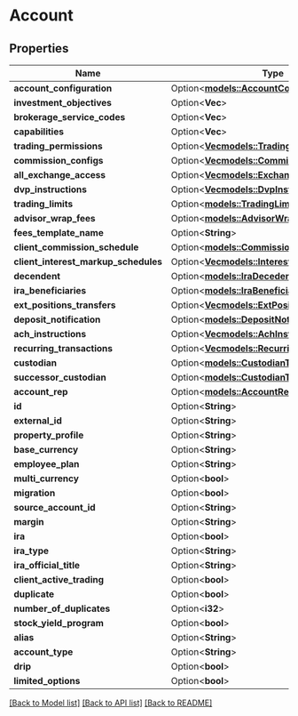 # Account

## Properties

Name | Type | Description | Notes
------------ | ------------- | ------------- | -------------
**account_configuration** | Option<[**models::AccountConfigurationType**](AccountConfigurationType.md)> |  | [optional]
**investment_objectives** | Option<**Vec<String>**> |  | [optional]
**brokerage_service_codes** | Option<**Vec<String>**> |  | [optional]
**capabilities** | Option<**Vec<String>**> |  | [optional]
**trading_permissions** | Option<[**Vec<models::TradingPermission>**](TradingPermission.md)> |  | [optional]
**commission_configs** | Option<[**Vec<models::CommissionConfig>**](CommissionConfig.md)> |  | [optional]
**all_exchange_access** | Option<[**Vec<models::ExchangeAccess>**](ExchangeAccess.md)> |  | [optional]
**dvp_instructions** | Option<[**Vec<models::DvpInstruction>**](DVPInstruction.md)> |  | [optional]
**trading_limits** | Option<[**models::TradingLimits**](TradingLimits.md)> |  | [optional]
**advisor_wrap_fees** | Option<[**models::AdvisorWrapFeesType**](AdvisorWrapFeesType.md)> |  | [optional]
**fees_template_name** | Option<**String**> |  | [optional]
**client_commission_schedule** | Option<[**models::CommissionScheduleType**](CommissionScheduleType.md)> |  | [optional]
**client_interest_markup_schedules** | Option<[**Vec<models::InterestMarkupType>**](InterestMarkupType.md)> |  | [optional]
**decendent** | Option<[**models::IraDecedent**](IRADecedent.md)> |  | [optional]
**ira_beneficiaries** | Option<[**models::IraBeneficiariesType**](IRABeneficiariesType.md)> |  | [optional]
**ext_positions_transfers** | Option<[**Vec<models::ExtPositionsTransferType>**](ExtPositionsTransferType.md)> |  | [optional]
**deposit_notification** | Option<[**models::DepositNotification**](DepositNotification.md)> |  | [optional]
**ach_instructions** | Option<[**Vec<models::AchInstruction>**](ACHInstruction.md)> |  | [optional]
**recurring_transactions** | Option<[**Vec<models::RecurringTransaction>**](RecurringTransaction.md)> |  | [optional]
**custodian** | Option<[**models::CustodianType**](CustodianType.md)> |  | [optional]
**successor_custodian** | Option<[**models::CustodianType**](CustodianType.md)> |  | [optional]
**account_rep** | Option<[**models::AccountRep**](AccountRep.md)> |  | [optional]
**id** | Option<**String**> |  | [optional]
**external_id** | Option<**String**> |  | [optional]
**property_profile** | Option<**String**> |  | [optional]
**base_currency** | Option<**String**> |  | [optional]
**employee_plan** | Option<**String**> |  | [optional]
**multi_currency** | Option<**bool**> |  | [optional]
**migration** | Option<**bool**> |  | [optional]
**source_account_id** | Option<**String**> |  | [optional]
**margin** | Option<**String**> |  | [optional]
**ira** | Option<**bool**> |  | [optional]
**ira_type** | Option<**String**> |  | [optional]
**ira_official_title** | Option<**String**> |  | [optional]
**client_active_trading** | Option<**bool**> |  | [optional]
**duplicate** | Option<**bool**> |  | [optional]
**number_of_duplicates** | Option<**i32**> |  | [optional]
**stock_yield_program** | Option<**bool**> |  | [optional]
**alias** | Option<**String**> |  | [optional]
**account_type** | Option<**String**> |  | [optional]
**drip** | Option<**bool**> |  | [optional]
**limited_options** | Option<**bool**> |  | [optional]

[[Back to Model list]](../README.md#documentation-for-models) [[Back to API list]](../README.md#documentation-for-api-endpoints) [[Back to README]](../README.md)
